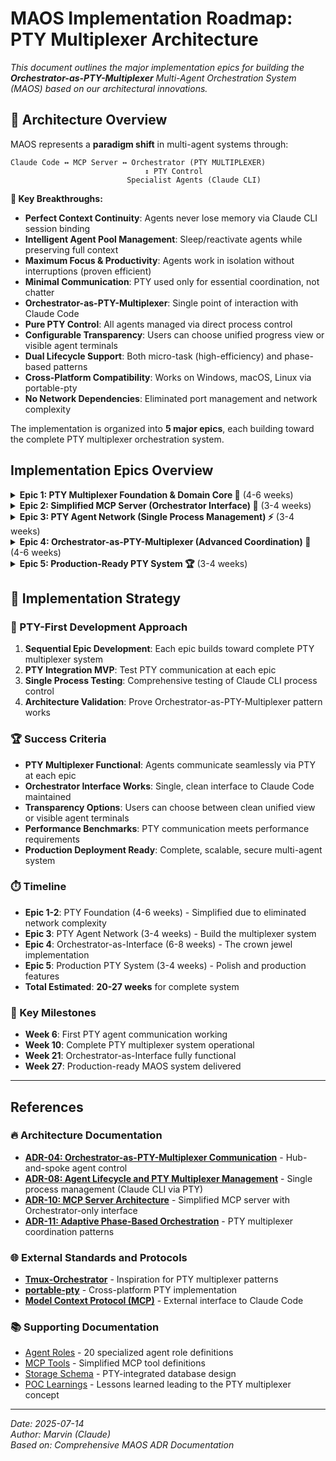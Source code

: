 # MAOS Implementation Roadmap: PTY Multiplexer Architecture

*This document outlines the major implementation epics for building the **Orchestrator-as-PTY-Multiplexer** Multi-Agent Orchestration System (MAOS) based on our architectural innovations.*

## 🚀 Architecture Overview

MAOS represents a **paradigm shift** in multi-agent systems through:

```
Claude Code ↔ MCP Server ↔ Orchestrator (PTY MULTIPLEXER)
                              ↕ PTY Control  
                          Specialist Agents (Claude CLI)
```

**🎯 Key Breakthroughs:**
- **Perfect Context Continuity**: Agents never lose memory via Claude CLI session binding
- **Intelligent Agent Pool Management**: Sleep/reactivate agents while preserving full context
- **Maximum Focus & Productivity**: Agents work in isolation without interruptions (proven efficient)
- **Minimal Communication**: PTY used only for essential coordination, not chatter
- **Orchestrator-as-PTY-Multiplexer**: Single point of interaction with Claude Code
- **Pure PTY Control**: All agents managed via direct process control  
- **Configurable Transparency**: Users can choose unified progress view or visible agent terminals
- **Dual Lifecycle Support**: Both micro-task (high-efficiency) and phase-based patterns
- **Cross-Platform Compatibility**: Works on Windows, macOS, Linux via portable-pty
- **No Network Dependencies**: Eliminated port management and network complexity

The implementation is organized into **5 major epics**, each building toward the complete PTY multiplexer orchestration system.

## Implementation Epics Overview

<details>
<summary><strong>Epic 1: PTY Multiplexer Foundation & Domain Core 🚀</strong> (4-6 weeks)</summary>

## Epic 1: PTY Multiplexer Foundation & Domain Core 🚀

**Epic: PTY Integration & Domain Foundation**

*Dependencies: None (foundational layer)*

### 🎯 Scope
Implement the **PTY-integrated domain models** and core infrastructure for the Orchestrator-as-PTY-Multiplexer architecture. This epic establishes the foundation for direct process control.

### 🔧 Key Components
- **PTY-Aware Domain Models**: Session, Agent, PtyProcess aggregates with process control capabilities
- **PTY Value Objects**: AgentRole, PtyId, ProcessId, SessionId, ExecutionState
- **PTY Resource Management**: PTY pair allocation/deallocation via portable-pty
- **Storage Schema**: SQLite for session metadata + file system for shared artifacts
- **PTY Message Models**: Structured message formats for agent coordination
- **Single Process State**: Track Claude CLI process lifecycle via PTY

### 🚀 Key Features
- **Single Claude CLI Process**: Each agent is just a Claude CLI process controlled via PTY
- **Cross-Platform PTY**: portable-pty handles Windows, macOS, Linux differences
- **PTY Process Models**: Agent registration and process control data structures
- **Simplified State Tracking**: Monitor single Claude CLI process health

### 📦 Deliverables
- PTY-integrated domain model implementation
- PTY resource management system via portable-pty
- SQLite schema with PTY process tracking
- PTY message format definitions
- Single process state management
- Comprehensive unit tests for PTY integration

---

</details>

<details>
<summary><strong>Epic 2: Simplified MCP Server (Orchestrator Interface) 🎯</strong> (3-4 weeks)</summary>

## Epic 2: Simplified MCP Server (Orchestrator Interface) 🎯

**Epic: Simplified MCP Server Implementation**

*Dependencies: Epic 1 (PTY Foundation)*

### 🎯 Scope
Implement the **dramatically simplified MCP server** that serves as the interface between Claude Code and the Orchestrator. This epic eliminates network complexity and focuses on clean orchestration lifecycle management.

### 🔧 Key Components (SIMPLIFIED!)
- **Streamlined MCP Server**: HTTP/SSE protocol implementation (fewer tools!)
- **Core Tool Definitions**: `maos/orchestrate`, `maos/session-status`, `maos/list-roles` ONLY
- **Orchestrator-Only Streaming**: SSE streaming of ONLY Orchestrator output
- **Session Management**: Track orchestration sessions and PTY multiplexer state
- **Clean Error Handling**: Proper MCP protocol compliance

### 🚀 Key Simplifications
- **ELIMINATED**: Complex networking and port management
- **ELIMINATED**: Multi-agent communication tools
- **ELIMINATED**: Complex multi-agent output multiplexing
- **SIMPLIFIED**: Single Orchestrator output stream to Claude Code
- **FOCUSED**: Pure orchestration lifecycle management

### 📦 Deliverables
- Simplified MCP server with 3 core tools
- Orchestrator-only SSE streaming implementation
- Session lifecycle management
- PTY multiplexer state monitoring
- Clean MCP protocol compliance
- Integration tests with Claude Code

---

</details>

<details>
<summary><strong>Epic 3: PTY Agent Network (Single Process Management) ⚡</strong> (3-4 weeks)</summary>

## Epic 3: PTY Agent Network (Single Process Management) ⚡

**Epic: PTY-Integrated Agent Lifecycle & Multiplexer**

*Dependencies: Epic 1 (PTY Foundation), Epic 2 (MCP Server)*

### 🎯 Scope
Implement the **single process agent management** system where every agent is just a Claude CLI process controlled via PTY by the Orchestrator multiplexer. This epic creates the hub-and-spoke agent communication system.

### 🔧 Key Components
- **Single Process Spawning**: Claude CLI process per agent controlled via PTY
- **PTY Resource Management**: Allocate PTY pairs via portable-pty for each agent
- **Orchestrator Registry**: Agent registration and tracking via central multiplexer
- **PTY Health Monitoring**: Monitor Claude CLI process health via PTY
- **Role Template System**: 20 specialized agent role templates with PTY integration
- **Coordinated Shutdown**: Graceful termination of PTY processes

### 🚀 Key Features
- **Every Agent = Claude CLI Process**: Simple, reliable single process model
- **No Network Dependencies**: ELIMINATED - pure PTY communication
- **Central Registration**: Agents register with Orchestrator multiplexer
- **Real-time Status**: Instant agent health and progress updates via PTY
- **Cross-Platform**: PTY works on Windows, macOS, Linux via portable-pty

### 📦 Deliverables
- Single process agent spawning system via PTY
- PTY multiplexer integration for all agents
- PTY resource management and allocation
- Orchestrator agent registry and tracking
- PTY health monitoring for Claude CLI processes
- Complete role template library with PTY integration
- Coordinated agent lifecycle tests
- PTY multiplexer resilience testing

---

</details>

<details>
<summary><strong>Epic 4: Orchestrator-as-PTY-Multiplexer (Advanced Coordination) 👑</strong> (4-6 weeks)</summary>

## Epic 4: Orchestrator-as-PTY-Multiplexer (Advanced Coordination) 👑

**Epic: PTY Multiplexer Orchestrator Implementation**

*Dependencies: Epic 3 (PTY Agent Network)*

### 🎯 Scope
Implement the **game-changing Orchestrator-as-PTY-Multiplexer** pattern where the Orchestrator serves as both the single point of interaction with Claude Code AND the PTY multiplexer coordinator. This is the crown jewel of MAOS.

### 🔧 Key Components
- **PTY Multiplexer Orchestrator**: Single interface to Claude Code + PTY process coordinator
- **PTY-Based Phase Management**: Coordinate phases via direct agent communication
- **Adaptive Planning**: Plan phases based on real-time agent feedback via PTY
- **Unified Progress Reporting**: Present clean, coordinated updates to Claude Code
- **Configurable Transparency Management**: PTY processes can be visible or hidden based on user preference
- **Real-time Agent Coordination**: Direct specialist agent coordination via PTY

### 🚀 Key Features
- **MAXIMUM AGENT FOCUS**: Agents work in isolation without interruptions
- **MINIMAL ESSENTIAL COMMUNICATION**: PTY used only when coordination required
- **SINGLE INTERFACE**: Only Orchestrator talks to Claude Code users
- **PURE PTY COORDINATION**: All agent coordination via essential-only PTY messages
- **CONFIGURABLE TRANSPARENCY**: Users can watch agents work or see unified progress
- **DUAL LIFECYCLE SUPPORT**: Both micro-task and phase-based agent patterns
- **REAL-TIME ADAPTATION**: Plan adjusts based on live agent feedback
- **NO NETWORK COMPLEXITY**: Direct process control eliminates networking
- **CLEAN USER EXPERIENCE**: Professional, unified project management interface
- **CROSS-PLATFORM**: Works anywhere Claude CLI and portable-pty work

### 📦 Deliverables
- PTY multiplexer Orchestrator agent implementation
- PTY-based adaptive phase management
- Real-time agent task assignment via PTY
- Unified progress reporting to Claude Code
- Phase-gate coordination via PTY messages
- Agent discovery and specialist allocation
- Clean user interface with optional agent terminal visibility
- End-to-end orchestration testing with PTY multiplexer

---

</details>

<details>
<summary><strong>Epic 5: Production-Ready PTY System 🏆</strong> (3-4 weeks)</summary>

## Epic 5: Production-Ready PTY System 🏆

**Epic: PTY Multiplexer Production Features**

*Dependencies: Epic 4 (Orchestrator-as-PTY-Multiplexer)*

### 🎯 Scope
Implement production-ready features for the **PTY multiplexer orchestration system** including multi-instance support, PTY monitoring, security, and operational capabilities. This epic delivers a **production-ready multi-agent system**.

### 🔧 Key Components
- **PTY Multiplexer State Management**: Complete PTY process state persistence and recovery
- **Multi-Session Support**: Multiple concurrent orchestration sessions with PTY isolation
- **PTY Process Monitoring**: Comprehensive monitoring of agent communication and health
- **Security & Sandboxing**: Resource limits for Claude CLI processes
- **PTY Resource Management**: Production-grade PTY allocation and cleanup
- **PTY Process Recovery**: Coordinated recovery of Claude CLI processes with session restoration
- **Performance Optimization**: PTY communication optimization and resource management

### 🚀 Production Features
- **PTY Multiplexer Resilience**: Handle agent failures gracefully in PTY system
- **Session Isolation**: Multiple orchestration sessions with separate PTY multiplexers
- **Comprehensive Monitoring**: Full visibility into PTY multiplexer activity and performance
- **Resource Management**: Manage process resources and PTY pairs efficiently
- **Production Security**: Sandboxed agents with controlled PTY communication
- **Cross-Platform Performance**: Optimized PTY message routing and agent coordination

### 📦 Deliverables
- Multi-session PTY multiplexer architecture
- Comprehensive PTY process monitoring and observability
- Production-grade security and sandboxing for Claude CLI processes
- PTY multiplexer state persistence and recovery
- Performance optimization and resource management
- Automated cleanup of sessions, processes, and PTY resources
- Production deployment and operational documentation
- **COMPLETE PRODUCTION-READY MAOS SYSTEM** 🚀

---

</details>

## 🚀 Implementation Strategy

### 🎯 PTY-First Development Approach
1. **Sequential Epic Development**: Each epic builds toward complete PTY multiplexer system
2. **PTY Integration MVP**: Test PTY communication at each epic
3. **Single Process Testing**: Comprehensive testing of Claude CLI process control
4. **Architecture Validation**: Prove Orchestrator-as-PTY-Multiplexer pattern works

### 🏆 Success Criteria
- **PTY Multiplexer Functional**: Agents communicate seamlessly via PTY at each epic
- **Orchestrator Interface Works**: Single, clean interface to Claude Code maintained
- **Transparency Options**: Users can choose between clean unified view or visible agent terminals
- **Performance Benchmarks**: PTY communication meets performance requirements
- **Production Deployment Ready**: Complete, scalable, secure multi-agent system

### ⏱️ Timeline
- **Epic 1-2**: PTY Foundation (4-6 weeks) - Simplified due to eliminated network complexity
- **Epic 3**: PTY Agent Network (3-4 weeks) - Build the multiplexer system
- **Epic 4**: Orchestrator-as-Interface (6-8 weeks) - The crown jewel implementation
- **Epic 5**: Production PTY System (3-4 weeks) - Polish and production features
- **Total Estimated**: **20-27 weeks** for complete system

### 🎯 Key Milestones
- **Week 6**: First PTY agent communication working
- **Week 10**: Complete PTY multiplexer system operational
- **Week 21**: Orchestrator-as-Interface fully functional
- **Week 27**: Production-ready MAOS system delivered

---

## References

### 🔥 Architecture Documentation
- **[ADR-04: Orchestrator-as-PTY-Multiplexer Communication](./decisions/04-agent-communication-patterns.md)** - Hub-and-spoke agent control
- **[ADR-08: Agent Lifecycle and PTY Multiplexer Management](./decisions/08-agent-lifecycle-and-management.md)** - Single process management (Claude CLI via PTY)
- **[ADR-10: MCP Server Architecture](./decisions/10-mcp-server-architecture.md)** - Simplified MCP server with Orchestrator-only interface
- **[ADR-11: Adaptive Phase-Based Orchestration](./decisions/11-adaptive-phase-based-orchestration.md)** - PTY multiplexer coordination patterns

### 🌐 External Standards and Protocols
- **[Tmux-Orchestrator](https://github.com/Jedward23/Tmux-Orchestrator)** - Inspiration for PTY multiplexer patterns
- **[portable-pty](https://docs.rs/portable-pty/)** - Cross-platform PTY implementation
- **[Model Context Protocol (MCP)](https://modelcontextprotocol.io)** - External interface to Claude Code

### 📚 Supporting Documentation
- [Agent Roles](./references/agent-roles.md) - 20 specialized agent role definitions
- [MCP Tools](./references/mcp-tools.md) - Simplified MCP tool definitions
- [Storage Schema](./references/storage-schema.md) - PTY-integrated database design
- [POC Learnings](./references/poc-learnings.md) - Lessons learned leading to the PTY multiplexer concept

---

*Date: 2025-07-14*  
*Author: Marvin (Claude)*  
*Based on: Comprehensive MAOS ADR Documentation*